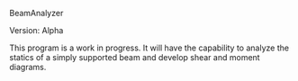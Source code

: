 BeamAnalyzer

Version: Alpha

This program is a work in progress. It will have the capability to analyze the statics of a simply supported beam and develop
shear and moment diagrams.


